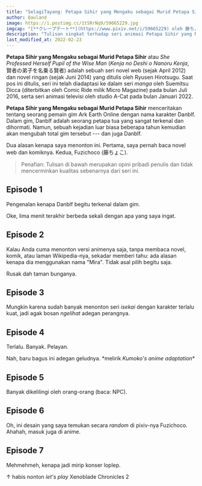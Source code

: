 ```yaml
---
title: "SelagiTayang: Petapa Sihir yang Mengaku sebagai Murid Petapa Sihir"
author: Qauland
image: https://i.postimg.cc/1tSRrNq9/59665229.jpg
imgcap: "[**クレープデート**](https://www.pixiv.net/i/59665229) oleh 藤ちょこ"
description: "Tulisan singkat terhadap seri animasi Petapa Sihir yang Mengaku sebagai Murid Petapa Sihir."
last_modified_at: 2022-02-23
---
```


**Petapa Sihir yang Mengaku sebagai Murid Petapa Sihir** atau *She Professed Herself Pupil of the Wise Man* (*Kenja no Deshi o Nanoru Kenja*, 賢者の弟子を名乗る賢者) adalah sebuah seri novel web (sejak April 2012) dan novel ringan (sejak Juni 2014) yang ditulis oleh Ryusen Hirotsugu. Saat pos ini ditulis, seri ini telah diadaptasi ke dalam seri *manga* oleh Suemitsu Dicca (diterbitkan oleh Comic Ride milik Micro Magazine) pada bulan Juli 2016, serta seri animasi televisi oleh studio A-Cat pada bulan Januari 2022.

**Petapa Sihir yang Mengaku sebagai Murid Petapa Sihir** menceritakan tentang seorang pemain gim Ark Earth Online dengan nama karakter Danblf. Dalam gim, Danblf adalah seorang petapa tua yang sangat terkenal dan dihormati. Namun, sebuah kejadian luar biasa beberapa tahun kemudian akan mengubah total gim tersebut --- dan juga Danblf.

Dua alasan kenapa saya menonton ini. Pertama, saya pernah baca novel web dan komiknya. Kedua, Fuzichoco (藤ちょこ).

> Penafian: Tulisan di bawah merupakan opini pribadi penulis dan tidak mencerminkan kualitas sebenarnya dari seri ini.

## Episode 1

Pengenalan kenapa Danblf begitu terkenal dalam gim.

Oke, lima menit terakhir berbeda sekali dengan apa yang saya ingat.

## Episode 2

Kalau Anda cuma menonton versi animenya saja, tanpa membaca novel, komik, atau laman Wikipedia-nya, sekadar memberi tahu: ada alasan kenapa dia menggunakan nama "Mira". Tidak asal pilih begitu saja.

Rusak dah taman bunganya.

## Episode 3

Mungkin karena sudah banyak menonton seri *isekai* dengan karakter terlalu kuat, jadi agak bosan *ngelihat* adegan perangnya.

## Episode 4

Terlalu. Banyak. Pelayan.

Nah, baru bagus ini adegan geludnya. \*melirik *Kumoko's anime adaptation*\*

## Episode 5

Banyak dikelilingi oleh orang-orang (baca: NPC).

## Episode 6

Oh, ini desain yang saya temukan secara *random* di pixiv-nya Fuzichoco. Ahahah, masuk juga di anime.

## Episode 7

Mehmehmeh, kenapa jadi mirip konser loplep.

↑ habis nonton *let's play* Xenoblade Chronicles 2

